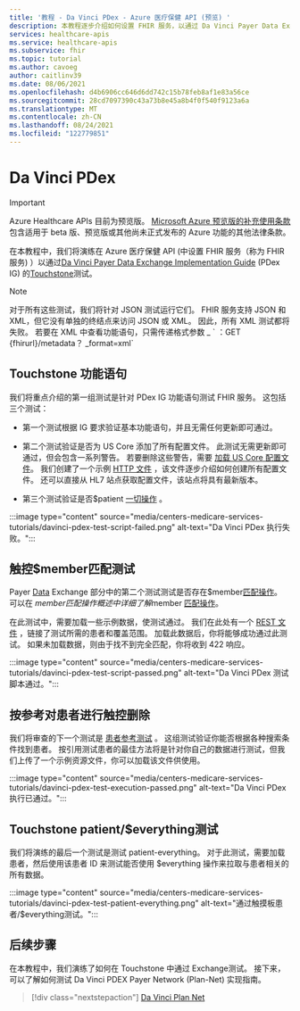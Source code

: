 ```yaml
---
title: '教程 - Da Vinci PDex - Azure 医疗保健 API (预览) '
description: 本教程逐步介绍如何设置 FHIR 服务，以通过 Da Vinci Payer Data Exchange实现指南的测试。
services: healthcare-apis
ms.service: healthcare-apis
ms.subservice: fhir
ms.topic: tutorial
ms.author: cavoeg
author: caitlinv39
ms.date: 08/06/2021
ms.openlocfilehash: d4b6906cc646d6dd742c15b78feb8af1e83a56ce
ms.sourcegitcommit: 28cd7097390c43a73b8e45a8b4f0f540f9123a6a
ms.translationtype: MT
ms.contentlocale: zh-CN
ms.lasthandoff: 08/24/2021
ms.locfileid: "122779851"
---
```

# <a name="da-vinci-pdex"></a>Da Vinci PDex

> [!IMPORTANT]
> Azure Healthcare APIs 目前为预览版。 [Microsoft Azure 预览版的补充使用条款](https://azure.microsoft.com/support/legal/preview-supplemental-terms/)包含适用于 beta 版、预览版或其他尚未正式发布的 Azure 功能的其他法律条款。

在本教程中，我们将演练在 Azure 医疗保健 API (中设置 FHIR 服务（称为 FHIR 服务) ）以通过[Da Vinci Payer Data Exchange Implementation Guide](http://hl7.org/fhir/us/davinci-pdex/toc.html) (PDex IG) 的[Touchstone](https://touchstone.aegis.net/touchstone/)测试。

> [!NOTE]
> 对于所有这些测试，我们将针对 JSON 测试运行它们。 FHIR 服务支持 JSON 和 XML，但它没有单独的终结点来访问 JSON 或 XML。 因此，所有 XML 测试都将失败。 若要在 XML 中查看功能语句，只需传递格式参数 \_ \` ：GET {fhirurl}/metadata？ \_format=xml\`

## <a name="touchstone-capability-statement"></a>Touchstone 功能语句

我们将重点介绍的第一组测试是针对 PDex IG 功能语句测试 FHIR 服务。 这包括三个测试：

* 第一个测试根据 IG 要求验证基本功能语句，并且无需任何更新即可通过。

* 第二个测试验证是否为 US Core 添加了所有配置文件。 此测试无需更新即可通过，但会包含一系列警告。 若要删除这些警告，需要 [加载 US Core 配置文件](validation-against-profiles.md)。 我们创建了一个示例 [HTTP 文件](https://github.com/microsoft/fhir-server/blob/main/docs/rest/PayerDataExchange/USCore.http) ，该文件逐步介绍如何创建所有配置文件。 还可以直接从 HL7 站点获取配置文件，该站点将具有最新版本。 [](http://hl7.org/fhir/us/core/STU3.1.1/profiles.html#profiles)

* 第三个测试验证是否$patient [一切操作](patient-everything.md) 。

:::image type="content" source="media/centers-medicare-services-tutorials/davinci-pdex-test-script-failed.png" alt-text="Da Vinci PDex 执行失败。":::

## <a name="touchstone-member-match-test"></a>触控$member匹配测试

Payer [Data](https://touchstone.aegis.net/touchstone/testdefinitions?selectedTestGrp=/FHIRSandbox/DaVinci/FHIR4-0-1-Test/PDEX/PayerExchange/01-Member-Match&activeOnly=false&contentEntry=TEST_SCRIPTS) Exchange 部分中的第二个测试测试是否存在$member[匹配操作](http://hl7.org/fhir/us/davinci-hrex/2020Sep/OperationDefinition-member-match.html)。 可以在 $member 匹配操作概述 中详细了解$member [匹配操作](tutorial-member-match.md)。

在此测试中，需要加载一些示例数据，使测试通过。 我们在此处有一个 [REST 文件](https://github.com/microsoft/fhir-server/blob/main/docs/rest/PayerDataExchange/membermatch.http) ，链接了测试所需的患者和覆盖范围。 加载此数据后，你将能够成功通过此测试。 如果未加载数据，则由于找不到完全匹配，你将收到 422 响应。

:::image type="content" source="media/centers-medicare-services-tutorials/davinci-pdex-test-script-passed.png" alt-text="Da Vinci PDex 测试脚本通过。":::

## <a name="touchstone-patient-by-reference"></a>按参考对患者进行触控删除

我们将审查的下一个测试是 [患者参考测试](https://touchstone.aegis.net/touchstone/testdefinitions?selectedTestGrp=/FHIRSandbox/DaVinci/FHIR4-0-1-Test/PDEX/PayerExchange/02-PatientByReference&activeOnly=false&contentEntry=TEST_SCRIPTS) 。 这组测试验证你能否根据各种搜索条件找到患者。 按引用测试患者的最佳方法将是针对你自己的数据进行测试，但我们上传了一个示例资源文件，你可以加载该文件供[](https://github.com/microsoft/fhir-server/blob/main/docs/rest/PayerDataExchange/PDex_Sample_Data.http)使用。

:::image type="content" source="media/centers-medicare-services-tutorials/davinci-pdex-test-execution-passed.png" alt-text="Da Vinci PDex 执行已通过。":::

## <a name="touchstone-patienteverything-test"></a>Touchstone patient/$everything测试

我们将演练的最后一个测试是测试 patient-everything。 对于此测试，需要加载患者，然后使用该患者 ID 来测试能否使用 $everything 操作来拉取与患者相关的所有数据。

:::image type="content" source="media/centers-medicare-services-tutorials/davinci-pdex-test-patient-everything.png" alt-text="通过触摸板患者/$everything测试。":::

## <a name="next-steps"></a>后续步骤

在本教程中，我们演练了如何在 Touchstone 中通过 Exchange测试。 接下来，可以了解如何测试 Da Vinci PDEX Payer Network (Plan-Net) 实现指南。

>[!div class="nextstepaction"]
>[Da Vinci Plan Net](davinci-plan-net.md)  
